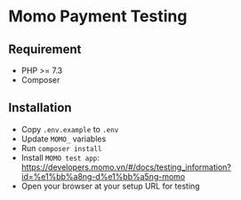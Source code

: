 # Momo Payment Testing

## Requirement
- PHP >= 7.3
- Composer

## Installation
- Copy `.env.example` to `.env`
- Update `MOMO_` variables
- Run `composer install`
- Install `MOMO test app`: https://developers.momo.vn/#/docs/testing_information?id=%e1%bb%a8ng-d%e1%bb%a5ng-momo
- Open your browser at your setup URL for testing


